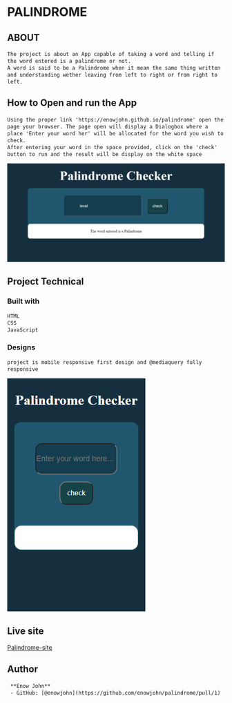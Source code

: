 # PALINDROME
## ABOUT
    The project is about an App capable of taking a word and telling if the word entered is a palindrome or not.
    A word is said to be a Palindrome when it mean the same thing written and understanding wether leaving from left to right or from right to left. 
## How to Open and run the App
    Using the proper link 'https://enowjohn.github.io/palindrome' open the page your browser. The page open will display a Dialogbox where a place 'Enter your word her' will be allocated for the word you wish to check.
    After entering your word in the space provided, click on the 'check' button to run and the result will be display on the white space 
![Palindrome-Checker](./assets/images/desktop%20check.png)
## Project Technical
### Built with
    HTML
    CSS
    JavaScript
### Designs
    project is mobile responsive first design and @mediaquery fully responsive
![mobile responsivenes](./assets/images/mobile%20resp.png)
## Live site
  [Palindrome-site](https://enowjohn.github.io/palindrome/)
## Author
     **Enow John**
     - GitHub: [@enowjohn](https://github.com/enowjohn/palindrome/pull/1)

